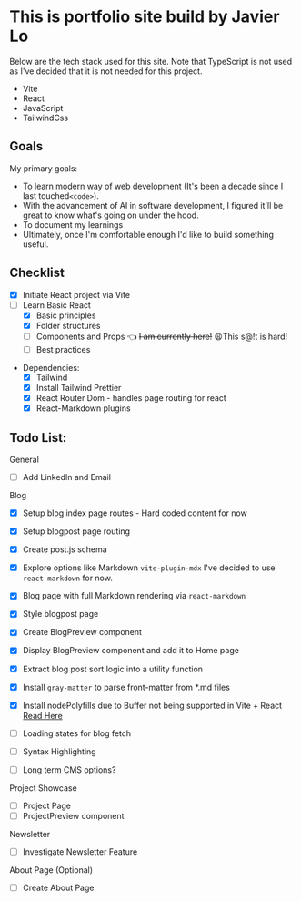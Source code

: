 # This is portfolio site build by Javier Lo

Below are the tech stack used for this site. Note that TypeScript is not used as I've decided that it is not needed for this project.

- Vite
- React
- JavaScript
- TailwindCss

## Goals

My primary goals:

- To learn modern way of web development (It's been a decade since I last touched`<code>`).
- With the advancement of AI in software development, I figured it'll be great to know what's going on under the hood.
- To document my learnings
- Ultimately, once I'm comfortable enough I'd like to build something useful.

## Checklist

- [x] Initiate React project via Vite
- [ ] Learn Basic React
  - [x] Basic principles
  - [x] Folder structures
  - [ ] Components and Props 👈 ~~I am currently here!~~ 😩This s@!t is hard!
  - [ ] Best practices

- Dependencies:
  - [x] Tailwind
  - [x] Install Tailwind Prettier
  - [x] React Router Dom - handles page routing for react
  - [x] React-Markdown plugins

## Todo List:

General

- [ ] Add LinkedIn and Email

Blog

- [x] Setup blog index page routes - Hard coded content for now
- [x] Setup blogpost page routing
- [x] Create post.js schema
- [x] Explore options like Markdown `vite-plugin-mdx` I've decided to use `react-markdown` for now.
- [x] Blog page with full Markdown rendering via `react-markdown`
- [x] Style blogpost page
- [x] Create BlogPreview component
- [x] Display BlogPreview component and add it to Home page
- [x] Extract blog post sort logic into a utility function
- [x] Install `gray-matter` to parse front-matter from \*.md files
- [x] Install nodePolyfills due to Buffer not being supported in Vite + React [Read Here](https://www.npmjs.com/package/vite-plugin-node-polyfills)
- [ ] Loading states for blog fetch

- [ ] Syntax Highlighting
- [ ] Long term CMS options?

Project Showcase

- [ ] Project Page
- [ ] ProjectPreview component

Newsletter

- [ ] Investigate Newsletter Feature

About Page (Optional)

- [ ] Create About Page
